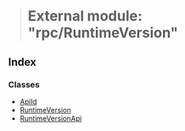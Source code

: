 > # External module: "rpc/RuntimeVersion"

## Index

### Classes

* [ApiId](../classes/_rpc_runtimeversion_.apiid.md)
* [RuntimeVersion](../classes/_rpc_runtimeversion_.runtimeversion.md)
* [RuntimeVersionApi](../classes/_rpc_runtimeversion_.runtimeversionapi.md)